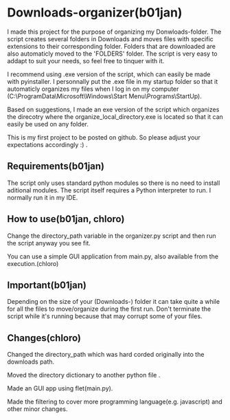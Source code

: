 # Downloads-organizer(b01jan)
 I made this project for the purpose of organizing my Donwloads-folder.
 The script creates several folders in Downloads and moves files with specific extensions to their corresponding folder.
 Folders that are downloaded are also automaticly moved to the 'FOLDERS' folder.
 The script is very easy to addapt to suit your needs, so feel free to tinquer with it.
 
 I recommend using .exe version of the script, which can easily be made with pyinstaller.
 I personnally put the .exe file in my startup folder so that it automaticly organizes my files when I log in on my computer (C:\ProgramData\Microsoft\Windows\Start Menu\Programs\StartUp).
 
 Based on suggestions, I made an exe version of the script which organizes the direcotry where the organize_local_directory.exe is located  so that it can easily be used on any folder.
 
 This is my first project to be posted on github. So please adjust your expectations accordingly :) .
 
## Requirements(b01jan)
 The script only uses standard python modules so there is no need to install aditional modules.
 The script itself requires a Python interpreter to run. I normally run it in my IDE.
 
## How to use(b01jan, chloro)
Change the directory_path variable in the organizer.py script and then run the script anyway you see fit.

You can use a simple GUI application from main.py, also available from the execution.(chloro)

 
## Important(b01jan)
 Depending on the size of your (Downloads-) folder it can take quite a while for all the files to move/organize during the first run. Don't terminate the script while it's running because that may corrupt some of your files.

## Changes(chloro)

Changed the directory_path which was hard corded originally into the downloads path.

Moved the directory dictionary to another python file .

Made an GUI app using flet(main.py).

Made the filtering to cover more programming language(e.g. javascript) and other minor changes.
